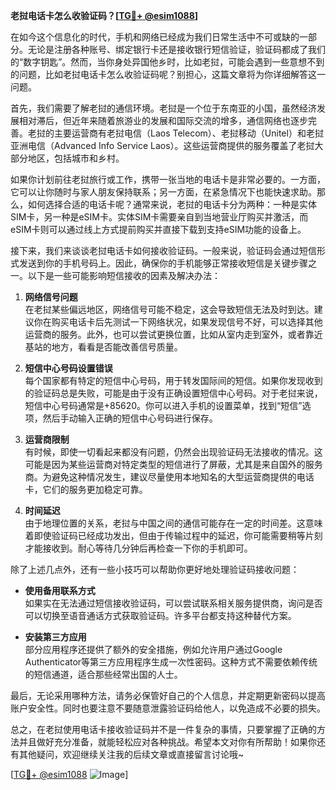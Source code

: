 **老挝电话卡怎么收验证码？[[TG💪+ @esim1088](https://t.me/s/esim1088)]**

在如今这个信息化的时代，手机和网络已经成为我们日常生活中不可或缺的一部分。无论是注册各种账号、绑定银行卡还是接收银行短信验证，验证码都成了我们的“数字钥匙”。然而，当你身处异国他乡时，比如老挝，可能会遇到一些意想不到的问题，比如老挝电话卡怎么收验证码呢？别担心，这篇文章将为你详细解答这一问题。

首先，我们需要了解老挝的通信环境。老挝是一个位于东南亚的小国，虽然经济发展相对滞后，但近年来随着旅游业的发展和国际交流的增多，通信网络也逐步完善。老挝的主要运营商有老挝电信（Laos Telecom）、老挝移动（Unitel）和老挝亚洲电信（Advanced Info Service Laos）。这些运营商提供的服务覆盖了老挝大部分地区，包括城市和乡村。

如果你计划前往老挝旅行或工作，携带一张当地的电话卡是非常必要的。一方面，它可以让你随时与家人朋友保持联系；另一方面，在紧急情况下也能快速求助。那么，如何选择合适的电话卡呢？通常来说，老挝的电话卡分为两种：一种是实体SIM卡，另一种是eSIM卡。实体SIM卡需要亲自到当地营业厅购买并激活，而eSIM卡则可以通过线上方式提前购买并直接下载到支持eSIM功能的设备上。

接下来，我们来谈谈老挝电话卡如何接收验证码。一般来说，验证码会通过短信形式发送到你的手机号码上。因此，确保你的手机能够正常接收短信是关键步骤之一。以下是一些可能影响短信接收的因素及解决办法：

1. **网络信号问题**  
   在老挝某些偏远地区，网络信号可能不稳定，这会导致短信无法及时到达。建议你在购买电话卡后先测试一下网络状况，如果发现信号不好，可以选择其他运营商的服务。此外，也可以尝试更换位置，比如从室内走到室外，或者靠近基站的地方，看看是否能改善信号质量。

2. **短信中心号码设置错误**  
   每个国家都有特定的短信中心号码，用于转发国际间的短信。如果你发现收到的验证码总是失败，可能是由于没有正确设置短信中心号码。对于老挝来说，短信中心号码通常是+85620。你可以进入手机的设置菜单，找到“短信”选项，然后手动输入正确的短信中心号码进行保存。

3. **运营商限制**  
   有时候，即使一切看起来都没有问题，仍然会出现验证码无法接收的情况。这可能是因为某些运营商对特定类型的短信进行了屏蔽，尤其是来自国外的服务商。为避免这种情况发生，建议尽量使用本地知名的大型运营商提供的电话卡，它们的服务更加稳定可靠。

4. **时间延迟**  
   由于地理位置的关系，老挝与中国之间的通信可能存在一定的时间差。这意味着即使验证码已经成功发出，但由于传输过程中的延迟，你可能需要稍等片刻才能接收到。耐心等待几分钟后再检查一下你的手机即可。

除了上述几点外，还有一些小技巧可以帮助你更好地处理验证码接收问题：

- **使用备用联系方式**  
   如果实在无法通过短信接收验证码，可以尝试联系相关服务提供商，询问是否可以切换至语音通话方式获取验证码。许多平台都支持这种替代方案。

- **安装第三方应用**  
   部分应用程序还提供了额外的安全措施，例如允许用户通过Google Authenticator等第三方应用程序生成一次性密码。这种方式不需要依赖传统的短信通道，适合那些经常出国的人士。

最后，无论采用哪种方法，请务必保管好自己的个人信息，并定期更新密码以提高账户安全性。同时也要注意不要随意泄露验证码给他人，以免造成不必要的损失。

总之，在老挝使用电话卡接收验证码并不是一件复杂的事情，只要掌握了正确的方法并且做好充分准备，就能轻松应对各种挑战。希望本文对你有所帮助！如果你还有其他疑问，欢迎继续关注我的后续文章或直接留言讨论哦~

[[TG💪+ @esim1088](https://t.me/s/esim1088) ![Image](https://i.postimg.cc/4NQfJmqS/Snipaste-2025-05-13-00-14-12.png)]
